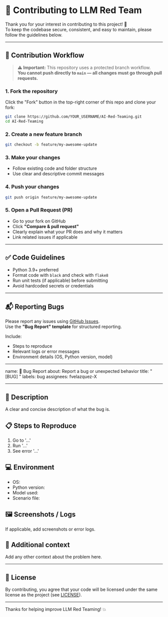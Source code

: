 # 🤖 Contributing to LLM Red Team

Thank you for your interest in contributing to this project! 🎯  
To keep the codebase secure, consistent, and easy to maintain, please follow the guidelines below.

---

## 🚀 Contribution Workflow

> **⚠️ Important:** This repository uses a protected branch workflow.  
> **You cannot push directly to `main` — all changes must go through pull requests.**

### 1. Fork the repository

Click the "Fork" button in the top-right corner of this repo and clone your fork:

```bash
git clone https://github.com/YOUR_USERNAME/AI-Red-Teaming.git
cd AI-Red-Teaming
```

### 2. Create a new feature branch

```bash
git checkout -b feature/my-awesome-update
```

### 3. Make your changes

- Follow existing code and folder structure
- Use clear and descriptive commit messages

### 4. Push your changes

```bash
git push origin feature/my-awesome-update
```

### 5. Open a Pull Request (PR)

- Go to your fork on GitHub
- Click **"Compare & pull request"**
- Clearly explain what your PR does and why it matters
- Link related issues if applicable

---

## ✅ Code Guidelines

- Python 3.9+ preferred
- Format code with `black` and check with `flake8`
- Run unit tests (if applicable) before submitting
- Avoid hardcoded secrets or credentials

---

## 📬 Reporting Bugs

Please report any issues using [GitHub Issues](../../issues).  
Use the **"Bug Report" template** for structured reporting.

Include:
- Steps to reproduce
- Relevant logs or error messages
- Environment details (OS, Python version, model)

---


name: 🐛 Bug Report
about: Report a bug or unexpected behavior
title: "[BUG] <your title here>"
labels: bug
assignees: fvelazquez-X

---

## 🐞 Description
A clear and concise description of what the bug is.

## 📋 Steps to Reproduce
1. Go to '...'
2. Run '...'
3. See error '...'

## 💻 Environment
- OS:
- Python version:
- Model used:
- Scenario file:

## 🖼️ Screenshots / Logs
If applicable, add screenshots or error logs.

## 🙏 Additional context
Add any other context about the problem here.


---

## 🧾 License

By contributing, you agree that your code will be licensed under the same license as the project (see [LICENSE](./LICENSE)).

---

Thanks for helping improve LLM Red Teaming! 💥
